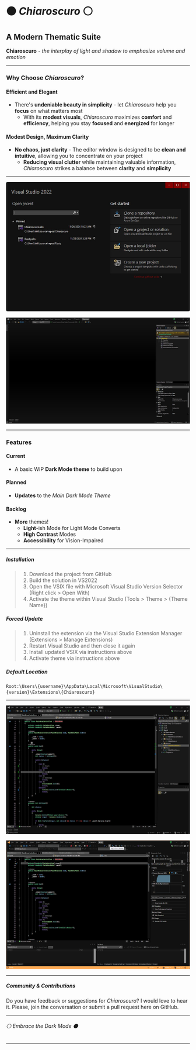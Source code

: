 ﻿# ⚫ *Chiaroscuro* ⚪

## A Modern Thematic Suite

**Chiaroscuro** - *the interplay of light and shadow to emphasize volume and emotion*

---

### Why Choose *Chiaroscuro*?

#### Efficient and Elegant

- There's **undeniable beauty in simplicity** - let *Chiaroscuro* help you **focus** on what matters most
  - With its **modest visuals**, *Chiaroscuro* maximizes **comfort** and **efficiency**, helping you stay **focused** and **energized** for longer

#### Modest Design, Maximum Clarity

- **No chaos, just clarity** - The editor window is designed to be **clean and intuitive**, allowing you to concentrate on your project
  - **Reducing visual clutter** while maintaining valuable information, *Chiaroscuro* strikes a balance between **clarity** and **simplicity**

---

![Start Menu Preview](./ChiaroscuroPreview00.jpg)

![Developer Window Preview](./ChiaroscuroPreview01.jpg)

---

### Features

#### Current

- A basic WIP **Dark Mode theme** to build upon

#### Planned

- **Updates** to the *Main Dark Mode Theme*

#### Backlog

- **More** themes!
  - **Light**-ish Mode for Light Mode Converts
  - **High Contrast** Modes
  - **Accessibility** for Vision-Impaired

---

##### Installation

> 1. Download the project from GitHub
> 2. Build the solution in VS2022
> 3. Open the VSIX file with Microsoft Visual Studio Version Selector (Right click > Open With)
> 4. Activate the theme within Visual Studio (Tools > Theme > {Theme Name})

##### Forced Update

> 1. Uninstall the extension via the Visual Studio Extension Manager (Extensions > Manage Extensions)
> 2. Restart Visual Studio and then close it again
> 3. Install updated VSIX via instructions above
> 4. Activate theme via instructions above

##### Default Location

```
Root:\Users\{username}\AppData\Local\Microsoft\VisualStudio\{version}\Extensions\{Chiaroscuro}
```

---

![Syntax Preview](./ChiaroscuroPreview02.jpg)

![Debug Mode Preview](./ChiaroscuroPreview03.jpg)

---

##### Community & Contributions

Do you have feedback or suggestions for *Chiaroscuro*? I would love to hear it.
Please, join the conversation or submit a pull request here on GitHub.

---

###### ⚪ *Embrace the Dark Mode* ⚫

---
